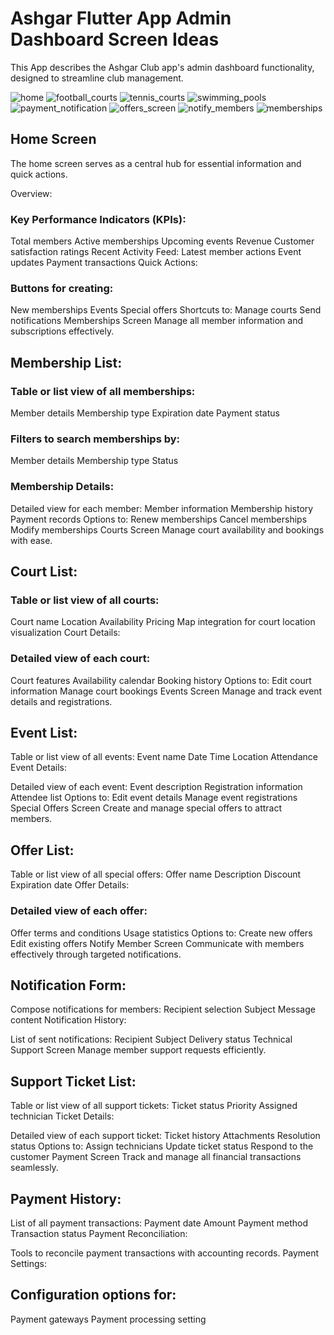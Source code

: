 # Ashgar Flutter App Admin Dashboard Screen Ideas
This App describes the Ashgar Club app's admin dashboard functionality, designed to streamline club management.


![home](https://github.com/user-attachments/assets/ec92fc00-f657-4d96-ba27-e42fc6f3fa8d)
![football_courts](https://github.com/user-attachments/assets/2edfc0dd-e442-4a25-b3c0-440d155cf6f3)
![tennis_courts](https://github.com/user-attachments/assets/d8f0f88c-8f9a-48a8-a8a1-e053d9bf5673)
![swimming_pools](https://github.com/user-attachments/assets/9155c18c-fe40-4680-8574-b4a1dab51e23)
![payment_notification](https://github.com/user-attachments/assets/82a1fc52-056e-401e-95c8-eefd27aec492)
![offers_screen](https://github.com/user-attachments/assets/1421e9fe-8c67-4ec7-b607-3adae064a183)
![notify_members](https://github.com/user-attachments/assets/5c477e83-1508-414a-990f-3989d8fecc62)
![memberships](https://github.com/user-attachments/assets/82cbd51a-3a42-45ab-b158-c20bb0b1a335)





## Home Screen
The home screen serves as a central hub for essential information and quick actions.

Overview:

### Key Performance Indicators (KPIs):
Total members
Active memberships
Upcoming events
Revenue
Customer satisfaction ratings
Recent Activity Feed:
Latest member actions
Event updates
Payment transactions
Quick Actions:

### Buttons for creating:
New memberships
Events
Special offers
Shortcuts to:
Manage courts
Send notifications
Memberships Screen
Manage all member information and subscriptions effectively.

## Membership List:

### Table or list view of all memberships:
Member details
Membership type
Expiration date
Payment status

### Filters to search memberships by:
Member details
Membership type
Status

### Membership Details:

Detailed view for each member:
Member information
Membership history
Payment records
Options to:
Renew memberships
Cancel memberships
Modify memberships
Courts Screen
Manage court availability and bookings with ease.

## Court List:

### Table or list view of all courts:
Court name
Location
Availability
Pricing
Map integration for court location visualization
Court Details:

### Detailed view of each court:
Court features
Availability calendar
Booking history
Options to:
Edit court information
Manage court bookings
Events Screen
Manage and track event details and registrations.

## Event List:

Table or list view of all events:
Event name
Date
Time
Location
Attendance
Event Details:

Detailed view of each event:
Event description
Registration information
Attendee list
Options to:
Edit event details
Manage event registrations
Special Offers Screen
Create and manage special offers to attract members.

## Offer List:

Table or list view of all special offers:
Offer name
Description
Discount
Expiration date
Offer Details:

### Detailed view of each offer:
Offer terms and conditions
Usage statistics
Options to:
Create new offers
Edit existing offers
Notify Member Screen
Communicate with members effectively through targeted notifications.

## Notification Form:

Compose notifications for members:
Recipient selection
Subject
Message content
Notification History:

List of sent notifications:
Recipient
Subject
Delivery status
Technical Support Screen
Manage member support requests efficiently.

## Support Ticket List:

Table or list view of all support tickets:
Ticket status
Priority
Assigned technician
Ticket Details:

Detailed view of each support ticket:
Ticket history
Attachments
Resolution status
Options to:
Assign technicians
Update ticket status
Respond to the customer
Payment Screen
Track and manage all financial transactions seamlessly.

## Payment History:

List of all payment transactions:
Payment date
Amount
Payment method
Transaction status
Payment Reconciliation:

Tools to reconcile payment transactions with accounting records.
Payment Settings:

## Configuration options for:
Payment gateways
Payment processing setting
